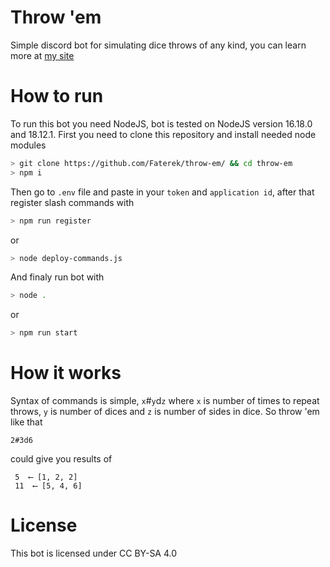 # Throw 'em
Simple discord bot for simulating dice throws of any kind, you can learn more at [my site](https://fater.cf/project/dice-bot/)
# How to run
To run this bot you need NodeJS, bot is tested on NodeJS version 16.18.0 and 18.12.1.
First you need to clone this repository and install needed node modules

```sh
> git clone https://github.com/Faterek/throw-em/ && cd throw-em
> npm i
```

Then go to `.env` file and paste in your `token` and `application id`, after that register slash commands with

```sh
> npm run register
```

or

```sh
> node deploy-commands.js
```

And finaly run bot with

```sh
> node .
```

or

```sh
> npm run start
```

# How it works
Syntax of commands is simple, `x`#`y`d`z` where `x` is number of times to repeat throws, `y` is number of dices and `z` is number of sides in dice.
So throw 'em like that
```
2#3d6
```
could give you results of
```
 5  ⟵ [1, 2, 2]
 11  ⟵ [5, 4, 6]
```

# License
This bot is licensed under CC BY-SA 4.0